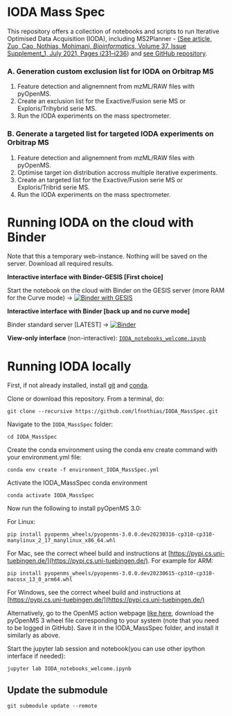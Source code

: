 # IODA Mass Spec

This repository offers a collection of notebooks and scripts to run Iterative Optimised Data Acquisition (IODA), including MS2Planner - [(See article, Zuo, Cao, Nothias, Mohimani, *Bioinformatics*, Volume 37, Issue Supplement_1, July 2021, Pages i231–i236](https://academic.oup.com/bioinformatics/article/37/Supplement_1/i231/6319686)) and  [see GitHub repository](https://github.com/mohimanilab/MS2Planner).

### A. Generation custom exclusion list for IODA on Orbitrap MS

1. Feature detection and alignemnent from mzML/RAW files with pyOpenMS.
2. Create an exclusion list for the Exactive/Fusion serie MS or Exploris/Trihybrid serie MS.
3. Run the IODA experiments on the mass spectrometer.



### B. Generate a targeted list for targeted IODA experiments on Orbitrap MS

1. Feature detection and alignemnent from mzML/RAW files with pyOpenMS.
2. Optimise target ion distribution accross multiple iterative experiments.
3. Create an targeted list for the Exactive/Fusion serie MS or Exploris/Tribrid serie MS.
4. Run the IODA experiments on the mass spectrometer.


# Running IODA on the cloud with Binder

Note that this a temporary web-instance. Nothing will be saved on the server. Download all required results.

**Interactive interface with Binder-GESIS [First choice]** 

Start the notebook on the cloud with Binder on the GESIS server (more RAM for the Curve mode) -> [![Binder with GESIS](https://mybinder.org/badge_logo.svg)](https://notebooks.gesis.org/binder/v2/gh/lfnothias/IODA_MassSpec/master?urlpath=lab/tree/IODA_notebooks_welcome.ipynb)

**Interactive interface with Binder [back up and no curve mode]**

Binder standard server [LATEST] -> [![Binder](https://mybinder.org/badge_logo.svg)](https://mybinder.org/v2/gh/lfnothias/IODA_MassSpec/master?urlpath=lab/tree/IODA_notebooks_welcome.ipynb)

**View-only interface** (non-interactive): [`IODA_notebooks_welcome.ipynb`](https://nbviewer.jupyter.org/github/lfnothias/IODA_MassSpec/blob/master/IODA_notebooks_welcome.ipynb)

# Running IODA locally

First, if not already installed, install [git](https://git-scm.com/downloads) and [conda](https://conda.io/projects/conda/en/latest/user-guide/install/index.html).

Clone or download this repository. From a terminal, do:

```
git clone --recursive https://github.com/lfnothias/IODA_MassSpec.git
```

Navigate to the `IODA_MassSpec` folder:

```
cd IODA_MassSpec
```
Create the conda environment using the conda env create command with your environment.yml file:

```
conda env create -f environment_IODA_MassSpec.yml
```
Activate the IODA_MassSpec conda environment 
```
conda activate IODA_MassSpec
```

Now run the following to install pyOpenMS 3.0:

For Linux:

```
pip install pyopenms_wheels/pyopenms-3.0.0.dev20230316-cp310-cp310-manylinux_2_17_manylinux_x86_64.whl
```	


For Mac, see the correct wheel build and instructions at [https://pypi.cs.uni-tuebingen.de/](https://pypi.cs.uni-tuebingen.de/). For example for ARM:

```	
pip install pyopenms_wheels/pyopenms-3.0.0.dev20230615-cp310-cp310-macosx_13_0_arm64.whl
```	

For Windows, see the correct wheel build and instructions at [https://pypi.cs.uni-tuebingen.de/](https://pypi.cs.uni-tuebingen.de/)

Alternatively, go to the OpenMS action webpage [like here](https://github.com/OpenMS/OpenMS/actions/), download the pyOpenMS 3 wheel file corresponding to your system (note that you need to be logged in GitHub). Save it in the IODA_MassSpec folder, and install it similarly as above.


Start the jupyter lab session and notebook(you can use other ipython interface if needed):

```
jupyter lab IODA_notebooks_welcome.ipynb
```


## Update the submodule

```
git submodule update --remote
```
